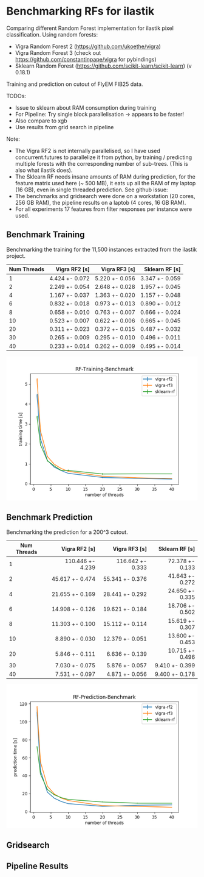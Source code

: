 # Benchmarking RFs for ilastik

Comparing different Random Forest implementation for ilastik pixel classification.
Using random forests:
* Vigra Random Forest 2 (https://github.com/ukoethe/vigra)
* Vigra Random Forest 3 (check out https://github.com/constantinpape/vigra for pybindings)
* Sklearn Random Forest (https://github.com/scikit-learn/scikit-learn) (v 0.18.1)

Training and prediction on cutout of FlyEM FIB25 data.

TODOs:
* Issue to sklearn about RAM consumption during training
* For Pipeline: Try single block parallelisation -> appears to be faster!
* Also compare to xgb
* Use results from grid search in pipeline

Note:
* The Vigra RF2 is not internally parallelised, so I have used concurrent.futures to parallelize it from
python, by training / predicting multiple forests with the corresponding number of sub-trees. (This is also what ilastik does).
* The Sklearn RF needs insane amounts of RAM during prediction, for the feature matrix used here (~ 500 MB), it eats up all the 
RAM of my laptop (16 GB), even in single threaded prediction. See github issue: 
* The benchmarks and gridsearch were done on a workstation (20 cores, 256 GB RAM), the pipeline results on a laptob (4 cores, 16 GB RAM).
* For all experiments 17 features from filter responses per instance were used.

## Benchmark Training

Benchmarking the training for the 11,500 instances extracted from the ilastik project.

| Num Threads | Vigra RF2 [s] | Vigra RF3 [s] | Sklearn RF [s] | 
| ----------- | ------------: | ------------: | -------------: | 
| 1           | 4.424 +- 0.072 | 5.220 +- 0.056 | 3.347 +- 0.059  | 
| 2           | 2.249 +- 0.054 | 2.648 +- 0.028 | 1.957 +- 0.045  | 
| 4           | 1.167 +- 0.037 | 1.363 +- 0.020 | 1.157 +- 0.048  | 
| 6           | 0.832 +- 0.018 | 0.973 +- 0.013 | 0.890 +- 0.012  | 
| 8           | 0.658 +- 0.010 | 0.763 +- 0.007 | 0.666 +- 0.024  | 
| 10          | 0.523 +- 0.007 | 0.622 +- 0.006 | 0.665 +- 0.045  | 
| 20          | 0.311 +- 0.023 | 0.372 +- 0.015 | 0.487 +- 0.032  | 
| 30          | 0.265 +- 0.009 | 0.295 +- 0.010 | 0.496 +- 0.011  | 
| 40          | 0.233 +- 0.014 | 0.262 +- 0.009 | 0.495 +- 0.014  | 

![alt text][plottrain]

## Benchmark Prediction

Benchmarking the prediction for a 200^3 cutout.

| Num Threads | Vigra RF2 [s] | Vigra RF3 [s] | Sklearn RF [s] | 
| ----------- | ------------: | ------------: | -------------: | 
| 1           | 110.446 +- 4.239 | 116.642 +- 0.333 | 72.378 +- 0.133 | 
| 2           | 45.617 +- 0.474  | 55.341 +- 0.376  | 41.643 +- 0.272 | 
| 4           | 21.655 +- 0.169  | 28.441 +- 0.292  | 24.650 +- 0.335 | 
| 6           | 14.908 +- 0.126  | 19.621 +- 0.184  | 18.706 +- 0.502 | 
| 8           | 11.303 +- 0.100  | 15.112 +- 0.114  | 15.619 +- 0.307 | 
| 10          | 8.890 +- 0.030   | 12.379 +- 0.051  | 13.600 +- 0.453 | 
| 20          | 5.846 +- 0.111   | 6.636 +- 0.139   | 10.715 +- 0.496 | 
| 30          | 7.030 +- 0.075   | 5.876 +- 0.057   | 9.410 +- 0.399 | 
| 40          | 7.531 +- 0.097   | 4.871 +- 0.056   | 9.400 +- 0.178 | 

![alt text][plotprediction]

## Gridsearch

## Pipeline Results

[plottrain]: https://github.com/constantinpape/rf_benchmarks/blob/master/evaluation/plot_train.png  
[plotprediction]: https://github.com/constantinpape/rf_benchmarks/blob/master/evaluation/plot_prediction.png  
